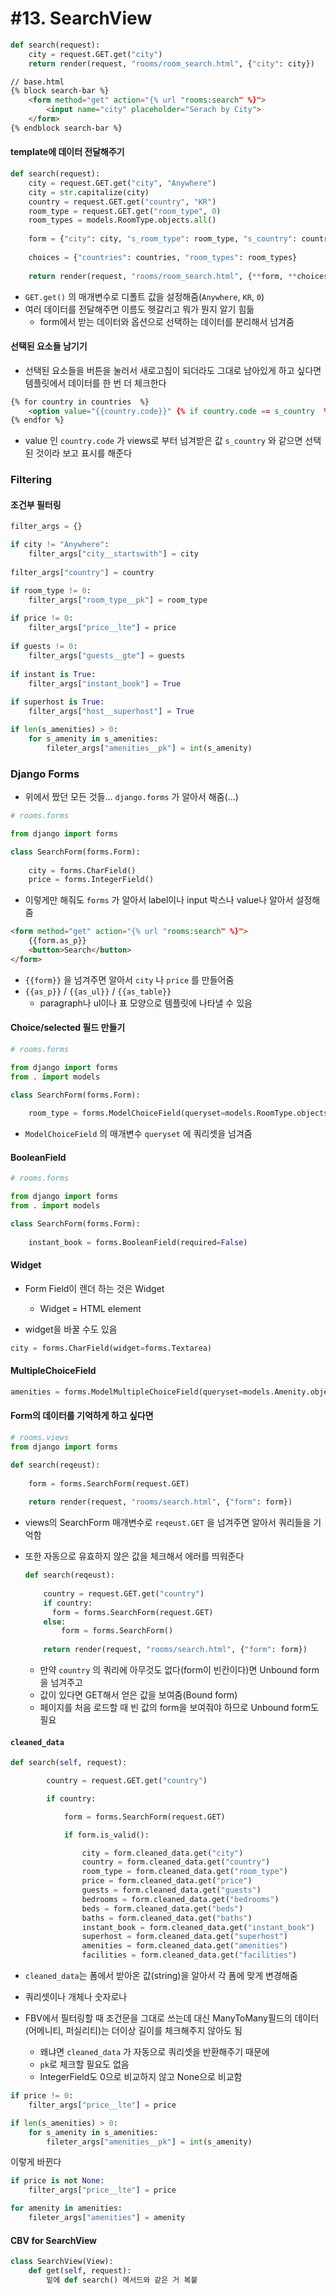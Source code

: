 # #13. SearchView

```python
def search(request):
    city = request.GET.get("city")
    return render(request, "rooms/room_search.html", {"city": city})
```

```html
// base.html
{% block search-bar %}
    <form method="get" action="{% url "rooms:search" %}">
        <input name="city" placeholder="Serach by City">
    </form>
{% endblock search-bar %}
```



#### template에 데이터 전달해주기

```python
def search(request):
    city = request.GET.get("city", "Anywhere")
    city = str.capitalize(city)
    country = request.GET.get("country", "KR")
    room_type = request.GET.get("room_type", 0)
    room_types = models.RoomType.objects.all()
    
    form = {"city": city, "s_room_type": room_type, "s_country": country}
    
    choices = {"countries": countries, "room_types": room_types}
    
    return render(request, "rooms/room_search.html", {**form, **choices})
```

-  `GET.get()` 의 매개변수로 디폴트 값을 설정해줌(`Anywhere`, `KR`, `0`)
-  여러 데이터를 전달해주면 이름도 헷갈리고 뭐가 뭔지 알기 힘듦
   -  form에서 받는 데이터와 옵션으로 선택하는 데이터를 분리해서 넘겨줌



#### 선택된 요소들 남기기

-  선택된 요소들을 버튼을 눌러서 새로고침이 되더라도 그대로 남아있게 하고 싶다면 템플릿에서 데이터를 한 번 더 체크한다

```html
{% for country in countries  %}
	<option value="{{country.code}}" {% if country.code == s_country  %}selected{% endif %}>{{country.name}}</option>
{% endfor %}
```

-  value 인 `country.code` 가 views로 부터 넘겨받은 값 `s_country` 와 같으면 선택된 것이라 보고 표시를 해준다



### Filtering

#### 조건부 필터링

```python
filter_args = {}

if city != "Anywhere":
    filter_args["city__startswith"] = city
    
filter_args["country"] = country

if room_type != 0:
    filter_args["room_type__pk"] = room_type
    
if price != 0:
    filter_args["price__lte"] = price
    
if guests != 0:
    filter_args["guests__gte"] = guests
    
if instant is True:
    filter_args["instant_book"] = True
    
if superhost is True:
    filter_args["host__superhost"] = True

if len(s_amenities) > 0:
    for s_amenity in s_amenities:
        fileter_args["amenities__pk"] = int(s_amenity)
```





### Django Forms

- 위에서 짰던 모든 것들... `django.forms` 가 알아서 해줌(...)

```python
# rooms.forms

from django import forms

class SearchForm(forms.Form):
    
    city = forms.CharField()
    price = forms.IntegerField()
```

- 이렇게만 해줘도 `forms` 가 알아서 label이나 input 박스나 value나 알아서 설정해줌

```html
<form method="get" action="{% url "rooms:search" %}">
	{{form.as_p}}
    <button>Search</button>
</form>
```

- `{{form}}` 을 넘겨주면 알아서 `city` 나 `price` 를 만들어줌
- `{{as_p}}` / `{{as_ul}}` / `{{as_table}}`
  - paragraph나 ul이나 표 모양으로 템플릿에 나타낼 수 있음



#### Choice/selected 필드 만들기

```python
# rooms.forms

from django import forms
from . import models

class SearchForm(forms.Form):
    
    room_type = forms.ModelChoiceField(queryset=models.RoomType.objects.all())
```

- `ModelChoiceField` 의 매개변수 `queryset` 에 쿼리셋을 넘겨줌



#### BooleanField

```python
# rooms.forms

from django import forms
from . import models

class SearchForm(forms.Form):
    
	instant_book = forms.BooleanField(required=False)
```





#### Widget

- Form Field이 렌더 하는 것은 Widget
  - Widget = HTML element

- widget을 바꿀 수도 있음

```python
city = forms.CharField(widget=forms.Textarea)
```



#### MultipleChoiceField

```python
amenities = forms.ModelMultipleChoiceField(queryset=models.Amenity.objects.all(), widget=forms.CheckboxSelectMultiple)
```





#### Form의 데이터를 기억하게 하고 싶다면

```python
# rooms.views
from django import forms

def search(reqeust):
    
    form = forms.SearchForm(request.GET)
    
    return render(request, "rooms/search.html", {"form": form})
```

- views의 SearchForm 매개변수로 `reqeust.GET` 을 넘겨주면 알아서 쿼리들을 기억함

- 또한 자동으로 유효하지 않은 값을 체크해서 에러를 띄워준다

  ```python
  def search(reqeust):
      
      country = request.GET.get("country")
      if country:
  	    form = forms.SearchForm(request.GET)
      else:
          form = forms.SearchForm()
      
      return render(request, "rooms/search.html", {"form": form})
  ```

  - 만약 `country` 의 쿼리에 아무것도 없다(form이 빈칸이다)면 Unbound form을 넘겨주고
  - 값이 있다면 GET해서 얻은 값을 보여줌(Bound form)
  - 페이지를 처음 로드할 때 빈 값의 form을 보여줘야 하므로 Unbound form도 필요



#### `cleaned_data`

```python
def search(self, request):

        country = request.GET.get("country")

        if country:

            form = forms.SearchForm(request.GET)

            if form.is_valid():

                city = form.cleaned_data.get("city")
                country = form.cleaned_data.get("country")
                room_type = form.cleaned_data.get("room_type")
                price = form.cleaned_data.get("price")
                guests = form.cleaned_data.get("guests")
                bedrooms = form.cleaned_data.get("bedrooms")
                beds = form.cleaned_data.get("beds")
                baths = form.cleaned_data.get("baths")
                instant_book = form.cleaned_data.get("instant_book")
                superhost = form.cleaned_data.get("superhost")
                amenities = form.cleaned_data.get("amenities")
                facilities = form.cleaned_data.get("facilities")
```

- `cleaned_data`는 폼에서 받아온 값(string)을 알아서 각 폼에 맞게 변경해줌
- 쿼리셋이나 개체나 숫자로나

- FBV에서 필터링할 때 조건문을 그대로 쓰는데 대신 ManyToMany필드의 데이터(어메니티, 퍼실리티)는 더이상 길이를 체크해주지 않아도 됨
  - 왜냐면 `cleaned_data` 가 자동으로 쿼리셋을 반환해주기 때문에
  - `pk`로 체크할 필요도 없음
  - IntegerField도 0으로 비교하지 않고 None으로 비교함

```python
if price != 0:
    filter_args["price__lte"] = price

if len(s_amenities) > 0:
    for s_amenity in s_amenities:
        fileter_args["amenities__pk"] = int(s_amenity)
```

이렇게 바뀐다

```python
if price is not None:
    filter_args["price__lte"] = price

for amenity in amenities:
    fileter_args["amenities"] = amenity
```



#### CBV for SearchView

```python
class SearchView(View):
    def get(self, request):
        밑에 def search() 메서드와 같은 거 복붙
```

